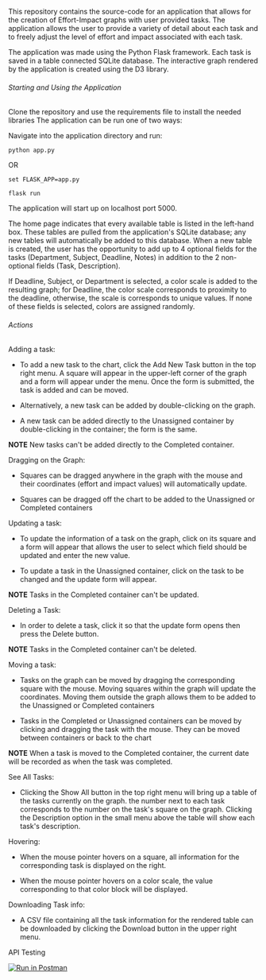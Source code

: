 This repository contains the source-code for an application that allows for the creation of Effort-Impact graphs 
with user provided tasks. The application allows the user to provide a variety of detail about each task and to freely
adjust the level of effort and impact associated with each task. 

The application was made using the Python Flask framework. Each task is saved in a table connected SQLite database.
The interactive graph rendered by the application is created using the D3 library.

###### Starting and Using the Application

Clone the repository and use the requirements file to install the needed libraries The application can be run one of two ways:

Navigate into the application directory and run:

`python app.py`

OR

`set FLASK_APP=app.py`

`flask run`

The application will start up on localhost port 5000.

The home page indicates that every available table is listed in the left-hand box. These tables are pulled from the
application's SQLite database; any new tables will automatically be added to this database. When a new table is created,
the user has the opportunity to add up to 4 optional fields for the tasks (Department, Subject, Deadline, Notes) in 
addition to the 2 non-optional fields (Task, Description). 

If Deadline, Subject, or Department is selected, a color scale is added to the resulting graph; for Deadline, the color 
scale corresponds to proximity to the deadline, otherwise, the scale is corresponds to unique values. If none of these
fields is selected, colors are assigned randomly.

###### Actions

Adding a task:

* To add a new task to the chart, click the Add New Task button in the top right menu. A square will appear in the 
upper-left corner of the graph and a form will appear under the menu. Once the form is submitted, the task is added and
can be moved.

* Alternatively, a new task can be added by double-clicking on the graph.

* A new task can be added directly to the Unassigned container by double-clicking in the container; the form is the same.

**NOTE** New tasks can't be added directly to the Completed container.

Dragging on the Graph:

* Squares can be dragged anywhere in the graph with the mouse and their coordinates (effort and impact values) will 
automatically update.

* Squares can be dragged off the chart to be added to the Unassigned or Completed containers

Updating a task:

* To update the information of a task on the graph, click on its square and a form will appear that allows the user to
select which field should be updated and enter the new value.

* To update a task in the Unassigned container, click on the task to be changed and the update form will appear.

**NOTE** Tasks in the Completed container can't be updated.

Deleting a Task:

* In order to delete a task, click it so that the update form opens then press the Delete button.

**NOTE** Tasks in the Completed container can't be deleted.

Moving a task:

* Tasks on the graph can be moved by dragging the corresponding square with the mouse. Moving squares within the graph
will update the coordinates. Moving them outside the graph allows them to be added to the Unassigned or Completed
containers

* Tasks in the Completed or Unassigned containers can be moved by clicking and dragging the task with the mouse. They can
be moved between containers or back to the chart

**NOTE** When a task is moved to the Completed container, the current date will be recorded as when the task 
was completed.

See All Tasks:

* Clicking the Show All button in the top right menu will bring up a table of the tasks currently on the graph. the number
next to each task corresponds to the number on the task's square on the graph. Clicking the Description option in the 
small menu above the table will show each task's description.

Hovering:

* When the mouse pointer hovers on a square, all information for the corresponding task is displayed on the right.

* When the mouse pointer hovers on a color scale, the value corresponding to that color block will be displayed.

Downloading Task info:

* A CSV file containing all the task information for the rendered table can be downloaded by clicking the Download
button in the upper right menu.

API Testing

[![Run in Postman](https://run.pstmn.io/button.svg)](https://app.getpostman.com/run-collection/5eb29fa63ae358f00da0)

